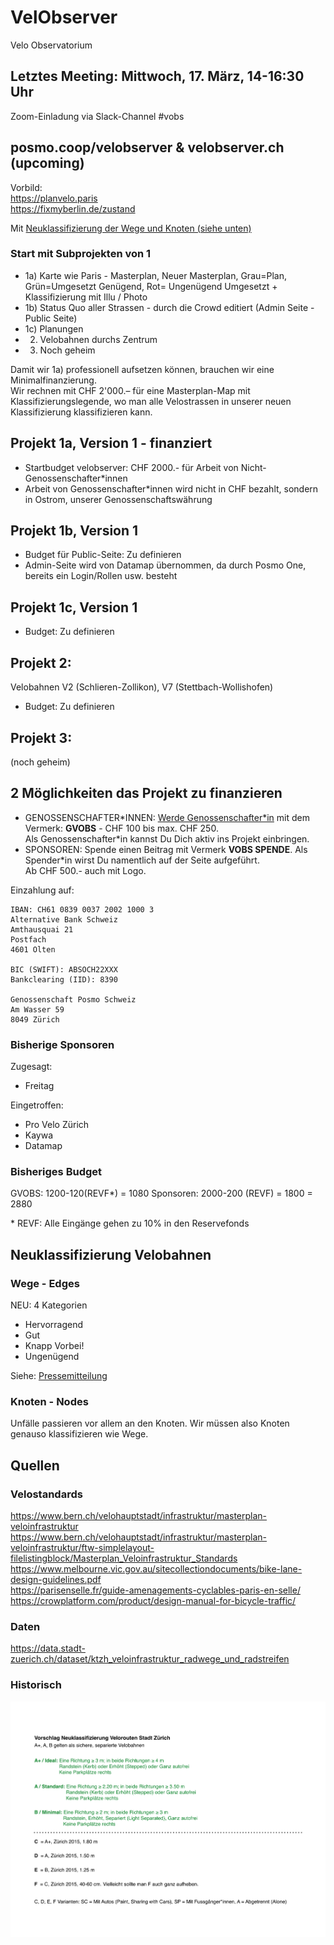 # VelObserver
Velo Observatorium

## Letztes Meeting: Mittwoch, 17. März, 14-16:30 Uhr
Zoom-Einladung via Slack-Channel #vobs


## posmo.coop/velobserver & velobserver.ch (upcoming)

Vorbild:    
https://planvelo.paris          
https://fixmyberlin.de/zustand        

Mit [Neuklassifizierung der Wege und Knoten (siehe unten)](https://github.com/posmocoop/spatial_future/blob/master/vobs.md#neuklassifizierung-velobahnen)


### Start mit Subprojekten von 1
- 1a) Karte wie Paris - Masterplan, Neuer Masterplan, Grau=Plan, Grün=Umgesetzt Genügend, Rot= Ungenügend Umgesetzt + Klassifizierung mit Illu / Photo
- 1b) Status Quo aller Strassen - durch die Crowd editiert (Admin Seite - Public Seite)
- 1c) Planungen
- 2) Velobahnen durchs Zentrum
- 3) Noch geheim
                
Damit wir 1a) professionell aufsetzen können, brauchen wir eine Minimalfinanzierung.   
Wir rechnen mit CHF 2'000.– für eine Masterplan-Map mit Klassifizierungslegende, wo man alle Velostrassen in unserer neuen Klassifizierung klassifizieren kann.

 
## Projekt 1a, Version 1 - finanziert
- Startbudget velobserver: CHF 2000.- für Arbeit von Nicht-Genossenschafter\*innen
- Arbeit von Genossenschafter\*innen wird nicht in CHF bezahlt, sondern in Ostrom, unserer Genossenschaftswährung

## Projekt 1b, Version 1
- Budget für Public-Seite: Zu definieren
- Admin-Seite wird von Datamap übernommen, da durch Posmo One, bereits ein Login/Rollen usw. besteht

## Projekt 1c, Version 1
- Budget: Zu definieren          

## Projekt 2:
Velobahnen V2 (Schlieren-Zollikon), V7 (Stettbach-Wollishofen)
- Budget: Zu definieren

## Projekt 3:
(noch geheim)


## 2 Möglichkeiten das Projekt zu finanzieren
- GENOSSENSCHAFTER\*INNEN: [Werde Genossenschafter\*in](https://github.com/posmocoop/general/blob/master/i_want_to_be_a_coop_member.md) mit dem Vermerk: **GVOBS** - CHF 100 bis max. CHF 250.        
  Als Genossenschafter\*in kannst Du Dich aktiv ins Projekt einbringen. 
- SPONSOREN: Spende einen Beitrag mit Vermerk **VOBS SPENDE**. Als Spender\*in wirst Du namentlich auf der Seite aufgeführt.            
  Ab CHF 500.- auch mit Logo.             

Einzahlung auf:
```
IBAN: CH61 0839 0037 2002 1000 3
Alternative Bank Schweiz
Amthausquai 21
Postfach
4601 Olten

BIC (SWIFT): ABSOCH22XXX
Bankclearing (IID): 8390

Genossenschaft Posmo Schweiz        
Am Wasser 59          
8049 Zürich       
```

### Bisherige Sponsoren
Zugesagt: 
- Freitag

Eingetroffen:
- Pro Velo Zürich
- Kaywa 
- Datamap

### Bisheriges Budget
GVOBS: 1200-120(REVF\*) = 1080
Sponsoren: 2000-200 (REVF) = 1800
= 2880

\* REVF: Alle Eingänge gehen zu 10% in den Reservefonds


## Neuklassifizierung Velobahnen

### Wege - Edges
NEU: 4 Kategorien                 
- Hervorragend
- Gut 
- Knapp Vorbei!
- Ungenügend

Siehe: [Pressemitteilung](https://github.com/posmocoop/spatial_future/blob/master/Medienmitteilung_VelObserver_2021-03-19.pdf)

### Knoten - Nodes
Unfälle passieren vor allem an den Knoten. Wir müssen also Knoten genauso klassifizieren wie Wege.



## Quellen

### Velostandards
https://www.bern.ch/velohauptstadt/infrastruktur/masterplan-veloinfrastruktur    
https://www.bern.ch/velohauptstadt/infrastruktur/masterplan-veloinfrastruktur/ftw-simplelayout-filelistingblock/Masterplan_Veloinfrastruktur_Standards  
https://www.melbourne.vic.gov.au/sitecollectiondocuments/bike-lane-design-guidelines.pdf   
https://parisenselle.fr/guide-amenagements-cyclables-paris-en-selle/              
https://crowplatform.com/product/design-manual-for-bicycle-traffic/              

        
### Daten
https://data.stadt-zuerich.ch/dataset/ktzh_veloinfrastruktur_radwege_und_radstreifen


### Historisch
![Neuklassifizierung Velowege](https://github.com/posmocoop/spatial_future/blob/master/neuklassifizierung_velo_wege.png?raw=true)
